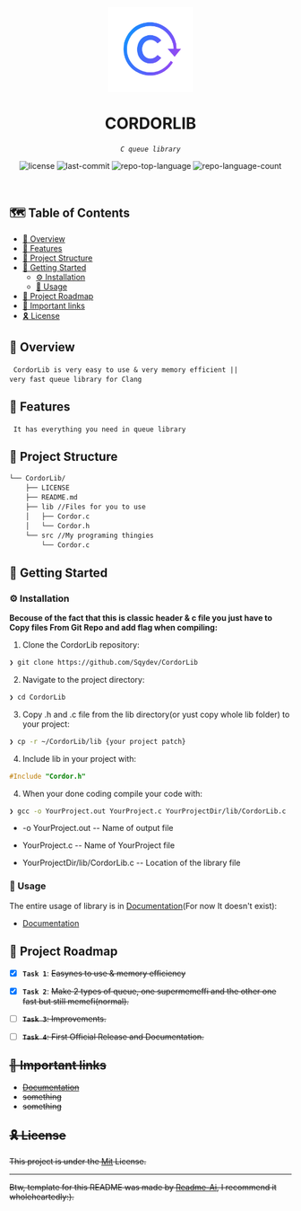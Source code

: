 <p align="center">
    <img src="https://github.com/Sqydev/CordorLib/blob/main/Logo.png" align="center" width="30%">
</p>
<p align="center"><h1 align="center">CORDORLIB</h1></p>
<p align="center">
	<em><code>C queue library</code></em>
</p>
<p align="center">
	<img src="https://img.shields.io/github/license/Sqydev/CordorLib?style=default&logo=opensourceinitiative&logoColor=white&color=00ffbc" alt="license">
	<img src="https://img.shields.io/github/last-commit/Sqydev/CordorLib?style=default&logo=git&logoColor=white&color=00ffbc" alt="last-commit">
	<img src="https://img.shields.io/github/languages/top/Sqydev/CordorLib?style=default&color=00ffbc" alt="repo-top-language">
	<img src="https://img.shields.io/github/languages/count/Sqydev/CordorLib?style=default&color=00ffbc" alt="repo-language-count">
</p>
<p align="center"><!-- default option, n2o dependency badges. -->
</p>
<p align="center">
	<!-- default option, no dependency badges. -->
</p>
<br>

## 🗺️ Table of Contents

- [📍 Overview](#-overview)
- [👾 Features](#-features)
- [📁 Project Structure](#-project-structure)
- [🚀 Getting Started](#-getting-started)
  - [⚙️ Installation](#-installation)
  - [🤖 Usage](#-usage)
- [📌 Project Roadmap](#-project-roadmap)
- [🔗 Important links](#-important-links)
- [🎗 License](#-license)


## 📍 Overview

<code> CordorLib is very easy to use & very memory efficient || very fast queue library for Clang</code>


## 👾 Features

<code> It has everything you need in queue library</code>


## 📁 Project Structure

```sh
└── CordorLib/
    ├── LICENSE
    ├── README.md
    ├── lib //Files for you to use
    │   ├── Cordor.c
    │   └── Cordor.h
    └── src //My programing thingies
        └── Cordor.c
```


## 🚀 Getting Started

### ⚙️ Installation

**Becouse of the fact that this is classic header & c file you just have to Copy files From Git Repo and add flag when compiling:**

1. Clone the CordorLib repository:
```sh
❯ git clone https://github.com/Sqydev/CordorLib
```

2. Navigate to the project directory:
```sh
❯ cd CordorLib
```

3. Copy .h and .c file from the lib directory(or yust copy whole lib folder) to your project:

```sh
❯ cp -r ~/CordorLib/lib {your project patch}
```

4. Include lib in your project with:

```c
#Include "Cordor.h"
```

4. When your done coding compile your code with:

```sh
❯ gcc -o YourProject.out YourProject.c YourProjectDir/lib/CordorLib.c
```

- -o YourProject.out -- Name of output file

- YourProject.c -- Name of YourProject file

- YourProjectDir/lib/CordorLib.c -- Location of the library file


### 🤖 Usage
The entire usage of library is in [Documentation](https://google.com)(For now It doesn't exist):
- [Documentation](https://google.com)


## 📌 Project Roadmap

- [X] **`Task 1`**: <strike>Easynes to use & memory efficiency</strike>
- [X] **`Task 2`**: <strike>Make 2 types of queue, one supermemeffi and the other one fast but still memefi(normal).<strike>
- [ ] **`Task 3`**: Improvements.
- [ ] **`Task 4`**: First Official Release and Documentation.


## 🔗 Important links

- [Documentation](https://google.com)
- something
- something


## 🎗 License

This project is under the [Mit](https://choosealicense.com/licenses/mit/) License.

---

Btw, template for this README was made by [Readme-Ai](https://github.com/eli64s/readme-ai?tab=readme-ov-file), I recommend it wholeheartedly:).
